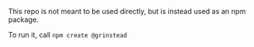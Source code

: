 This repo is not meant to be used directly, but is instead used as an npm package.

To run it, call `npm create @grinstead`

